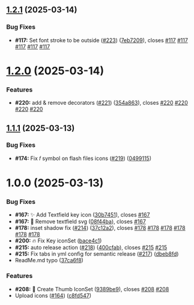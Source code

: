 ## [1.2.1](https://github.com/SimonPistache/famfamfam-silk-svg/compare/v1.2.0...v1.2.1) (2025-03-14)


### Bug Fixes

* **#117:** Set font stroke to be outside ([#223](https://github.com/SimonPistache/famfamfam-silk-svg/issues/223)) ([7eb7209](https://github.com/SimonPistache/famfamfam-silk-svg/commit/7eb7209cc3c3b068db14c9f90646683e12118894)), closes [#117](https://github.com/SimonPistache/famfamfam-silk-svg/issues/117) [#117](https://github.com/SimonPistache/famfamfam-silk-svg/issues/117) [#117](https://github.com/SimonPistache/famfamfam-silk-svg/issues/117) [#117](https://github.com/SimonPistache/famfamfam-silk-svg/issues/117) [#117](https://github.com/SimonPistache/famfamfam-silk-svg/issues/117)

# [1.2.0](https://github.com/SimonPistache/famfamfam-silk-svg/compare/v1.1.1...v1.2.0) (2025-03-14)


### Features

* **#220:** add & remove decorators ([#221](https://github.com/SimonPistache/famfamfam-silk-svg/issues/221)) ([354a863](https://github.com/SimonPistache/famfamfam-silk-svg/commit/354a863b51db370063558a2bfbf25b710dc084d0)), closes [#220](https://github.com/SimonPistache/famfamfam-silk-svg/issues/220) [#220](https://github.com/SimonPistache/famfamfam-silk-svg/issues/220) [#220](https://github.com/SimonPistache/famfamfam-silk-svg/issues/220) [#220](https://github.com/SimonPistache/famfamfam-silk-svg/issues/220)

## [1.1.1](https://github.com/SimonPistache/famfamfam-silk-svg/compare/v1.1.0...v1.1.1) (2025-03-13)


### Bug Fixes

* **#174:** Fix 𝑓 symbol on flash files icons ([#219](https://github.com/SimonPistache/famfamfam-silk-svg/issues/219)) ([0499115](https://github.com/SimonPistache/famfamfam-silk-svg/commit/04991151278a49f04c76931044ad12119739c8bf))

# 1.0.0 (2025-03-13)


### Bug Fixes

* **#167:** ✨ Add Textfield key icon ([30b7451](https://github.com/SimonPistache/famfamfam-silk-svg/commit/30b7451ef8c5c9f126ce553f36e469c7b3fabd32)), closes [#167](https://github.com/SimonPistache/famfamfam-silk-svg/issues/167)
* **#167:** 🧱 Remove textfield svg ([08f44ba](https://github.com/SimonPistache/famfamfam-silk-svg/commit/08f44babde977772680577a2d2efdf361a2cb1bc)), closes [#167](https://github.com/SimonPistache/famfamfam-silk-svg/issues/167)
* **#178:** inset shadow fix ([#214](https://github.com/SimonPistache/famfamfam-silk-svg/issues/214)) ([37c12a2](https://github.com/SimonPistache/famfamfam-silk-svg/commit/37c12a26a7b7dc1a349334a7dc0ee6eadf8d5710)), closes [#178](https://github.com/SimonPistache/famfamfam-silk-svg/issues/178) [#178](https://github.com/SimonPistache/famfamfam-silk-svg/issues/178) [#178](https://github.com/SimonPistache/famfamfam-silk-svg/issues/178) [#178](https://github.com/SimonPistache/famfamfam-silk-svg/issues/178) [#178](https://github.com/SimonPistache/famfamfam-silk-svg/issues/178) [#178](https://github.com/SimonPistache/famfamfam-silk-svg/issues/178)
* **#200:** 🔥 Fix Key iconSet ([bace4c1](https://github.com/SimonPistache/famfamfam-silk-svg/commit/bace4c1a107ef65db9a4ab71230e105ff1b6bf64))
* **#215:** auto release action ([#218](https://github.com/SimonPistache/famfamfam-silk-svg/issues/218)) ([400cfab](https://github.com/SimonPistache/famfamfam-silk-svg/commit/400cfab2c0636dfb49867c8a1b79fc615ddcf107)), closes [#215](https://github.com/SimonPistache/famfamfam-silk-svg/issues/215) [#215](https://github.com/SimonPistache/famfamfam-silk-svg/issues/215)
* **#215:** Fix tabs in yml config for semantic release ([#217](https://github.com/SimonPistache/famfamfam-silk-svg/issues/217)) ([dbeb8fd](https://github.com/SimonPistache/famfamfam-silk-svg/commit/dbeb8fd56e5f14dcc4a7b756e48051ce38aa262b))
* ReadMe.md typo ([37ca6f8](https://github.com/SimonPistache/famfamfam-silk-svg/commit/37ca6f85679ca7753a6c3346129748f509f5fcb2))


### Features

* **#208:** 🎨 Create Thumb IconSet ([9389be9](https://github.com/SimonPistache/famfamfam-silk-svg/commit/9389be923f4b25abf7209dcb04390499a0cd275b)), closes [#208](https://github.com/SimonPistache/famfamfam-silk-svg/issues/208) [#208](https://github.com/SimonPistache/famfamfam-silk-svg/issues/208)
* Upload icons ([#164](https://github.com/SimonPistache/famfamfam-silk-svg/issues/164)) ([c8fd547](https://github.com/SimonPistache/famfamfam-silk-svg/commit/c8fd547e07734ecec336d023a05dee50ce99823a))
